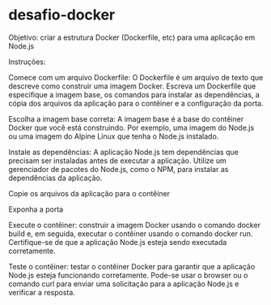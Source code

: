 # desafio-docker
Objetivo: criar a estrutura Docker (Dockerfile, etc) para uma aplicação em Node.js


Instruções:

Comece com um arquivo Dockerfile: O Dockerfile é um arquivo de texto que descreve como construir uma imagem Docker. Escreva um Dockerfile que especifique a imagem base, os comandos para instalar as dependências, a cópia dos arquivos da aplicação para o contêiner e a configuração da porta.

Escolha a imagem base correta: A imagem base é a base do contêiner Docker que você está construindo. Por exemplo, uma imagem do Node.js ou uma imagem do Alpine Linux que tenha o Node.js instalado.

Instale as dependências: A aplicação Node.js tem dependências que precisam ser instaladas antes de executar a aplicação. Utilize um gerenciador de pacotes do Node.js, como o NPM, para instalar as dependências da aplicação.

Copie os arquivos da aplicação para o contêiner

Exponha a porta

Execute o contêiner: construir a imagem Docker usando o comando docker build e, em seguida, executar o contêiner usando o comando docker run. Certifique-se de que a aplicação Node.js esteja sendo executada corretamente.

Teste o contêiner: testar o contêiner Docker para garantir que a aplicação Node.js esteja funcionando corretamente. Pode-se usar o browser ou o comando curl para enviar uma solicitação para a aplicação Node.js e verificar a resposta.
